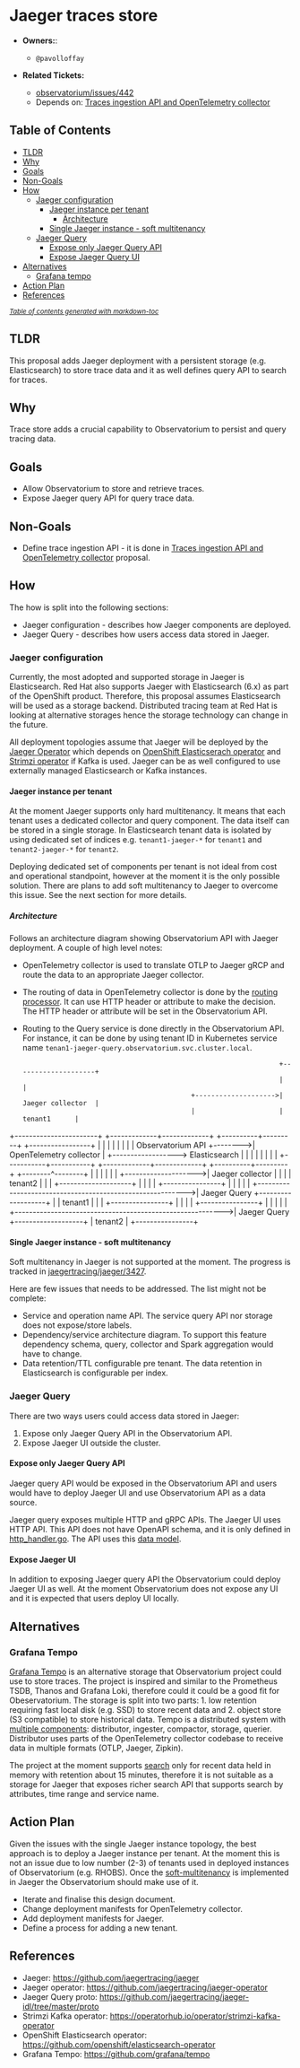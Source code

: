 # Jaeger traces store

* **Owners:**:
    * `@pavolloffay`

* **Related Tickets:**
    * [observatorium/issues/442](https://github.com/observatorium/observatorium/issues/442)
    * Depends on: [Traces ingestion API and OpenTelemetry collector](https://github.com/observatorium/observatorium/pull/443)

## Table of Contents

- [TLDR](#tldr)
- [Why](#why)
- [Goals](#goals)
- [Non-Goals](#non-goals)
- [How](#how)
    * [Jaeger configuration](#jaeger-configuration)
        + [Jaeger instance per tenant](#jaeger-instance-per-tenant)
            - [Architecture](#architecture)
      + [Single Jaeger instance - soft multitenancy](#single-jaeger-instance---soft-multitenancy)
    * [Jaeger Query](#jaeger-query)
        + [Expose only Jaeger Query API](#expose-only-jaeger-query-api)
        + [Expose Jaeger Query UI](#expose-jaeger-ui)
- [Alternatives](#alternatives)
    * [Grafana tempo](#grafana-tempo)
- [Action Plan](#action-plan)
- [References](#references)

<small>

<i>

<a href="http://ecotrust-canada.github.io/markdown-toc/">
Table of contents generated with markdown-toc
</a>

</i>

</small>

## TLDR

This proposal adds Jaeger deployment with a persistent storage (e.g. Elasticsearch) to store trace data and it as well defines query API to search for traces.

## Why

Trace store adds a crucial capability to Observatorium to persist and query tracing data.

## Goals

* Allow Observatorium to store and retrieve traces.
* Expose Jaeger query API for query trace data.

## Non-Goals

* Define trace ingestion API - it is done in [Traces ingestion API and OpenTelemetry collector](https://github.com/observatorium/observatorium/pull/443) proposal.

## How

The how is split into the following sections:
* Jaeger configuration - describes how Jaeger components are deployed.
* Jaeger Query - describes how users access data stored in Jaeger.

### Jaeger configuration

Currently, the most adopted and supported storage in Jaeger is Elasticsearch. Red Hat also supports Jaeger with Elasticsearch (6.x) as part of the OpenShift product. Therefore, this proposal assumes Elasticsearch will be used as a storage backend. Distributed tracing team at Red Hat is looking at alternative storages hence the storage technology can change in the future.

 All deployment topologies assume that Jaeger will be deployed by the [Jaeger Operator](https://github.com/jaegertracing/jaeger-operator) which depends on [OpenShift Elasticserach operator](https://github.com/openshift/elasticsearch-operator) and [Strimzi operator](https://operatorhub.io/operator/strimzi-kafka-operator) if Kafka is used. Jaeger can be as well configured to use externally managed Elasticsearch or Kafka instances.

#### Jaeger instance per tenant

At the moment Jaeger supports only hard multitenancy. It means that each tenant uses a dedicated collector and query component. The data itself can be stored in a single storage. In Elasticsearch tenant data is isolated by using dedicated set of indices e.g. `tenant1-jaeger-*` for `tenant1` and `tenant2-jaeger-*` for `tenant2`.

Deploying dedicated set of components per tenant is not ideal from cost and operational standpoint, however at the moment it is the only possible solution. There are plans to add soft multitenancy to Jaeger to overcome this issue. See the next section for more details.

##### Architecture

Follows an architecture diagram showing Observatorium API with Jaeger deployment. A couple of high level notes:
* OpenTelemetry collector is used to translate OTLP to Jaeger gRCP and route the data to an appropriate Jaeger collector.
* The routing of data in OpenTelemetry collector is done by the [routing processor](https://github.com/open-telemetry/opentelemetry-collector-contrib/tree/main/processor/routingprocessor#routing-processor). It can use HTTP header or attribute to make the decision. The HTTP header or attribute will be set in the Observatorium API. 
* Routing to the Query service is done directly in the Observatorium API. For instance, it can be done by using tenant ID in Kubernetes service name `tenan1-jaeger-query.observatorium.svc.cluster.local`.

                                                                      +--------------------+
                                                                      |                    |
                                                +-------------------->|  Jaeger collector  |
                                                |                     |       tenant1      |
+-----------------------+         +-------------+-------------+       +----------+---------+        +-----------------+
|                       |         |                           |                  |                  |                 |
|   Observatorium API   +-------->|  OpenTelemetry collector  |                  +------------------>  Elasticsearch  |
|                       |         |                           |                  |                  |                 |
+-----------+-----------+         +-------------+-------------+       +----------+---------+        +--------^--------+
            |                                   |                     |                    |                 |
            |                                   +-------------------->|  Jaeger collector  |                 |
            |                                                         |       tenant2      |                 |
            |                                                         +--------------------+                 |
            |                                                                                                |
            |                                                           +----------------+                   |
            |                                                           |                |                   |
            +---------------------------------------------------------->|  Jaeger Query  +-------------------+
            |                                                           |     tenant1    |                   |
            |                                                           +----------------+                   |
            |                                                                                                |
            |                                                           +----------------+                   |
            |                                                           |                |                   |
            +---------------------------------------------------------->|  Jaeger Query  +-------------------+
                                                                        |     tenant2    |
                                                                        +----------------+

[comment]: <> (
https://asciiflow.com/#/share/eJzdV71OwzAQfhXLcxcqpIpsDAywFCRGLyY6QSXHRY6DGlWVUGeGDFGV52BEfZo8CSm0UgLxj2wHtVg3OOfk7rv%2FeIk5TQBHPGNshBnNQeAILwleEBxdnE9GBOfNbjzZ7SQsZPNAMAqy6vKtLl89qCCEh4KyVrAdVNTl1os2H19wbig8gkDxnDGI5Vx4wFHwDzZL4JTLs7bNvja0KJhf9PLrsjTly1Z7Wnnj%2FPabRRjUbylPrZltHNOHFMQLbZJnliXo8vbaYN0u85rvps%2FA74FBAlLk3QTsB%2BGc6AhdMZrKWZwCFfFTF%2F1RePHkqsDYU%2FVVUNjg3Lzrq8DocrvAIF1jVoTMSbUX6dp1MJAq6N0WPv7JHk6xsdnqqeoRGRKgtR1hlXr2hkGBWbBUik%2BM9mNsX5F3GTRTzNeMQaLR%2BvH6szQ4zvy0RR%2FYGw4XkKJXUGhgvxp4%2FyD8L9W6HrZafdbB8Z1adbmHqRU4zNKK4BVefQLY0WxI)

#### Single Jaeger instance - soft multitenancy

Soft multitenancy in Jaeger is not supported at the moment. The progress is tracked in [jaegertracing/jaeger/3427](https://github.com/jaegertracing/jaeger/issues/3427).

Here are few issues that needs to be addressed. The list might not be complete:
* Service and operation name API. The service query API nor storage does not expose/store labels.
* Dependency/service architecture diagram. To support this feature dependency schema, query, collector and Spark aggregation would have to change.
* Data retention/TTL configurable pre tenant. The data retention in Elasticsearch is configurable per index.

### Jaeger Query

There are two ways users could access data stored in Jaeger:
1. Expose only Jaeger Query API in the Observatorium API.
2. Expose Jaeger UI outside the cluster.

#### Expose only Jaeger Query API

Jaeger query API would be exposed in the Observatorium API and users would have to deploy Jaeger UI and use Observatorium API as a data source.

Jaeger query exposes multiple HTTP and gRPC APIs. The Jaeger UI uses HTTP API. This API does not have OpenAPI schema, and it is only defined in [http_handler.go](https://github.com/jaegertracing/jaeger/blob/0dd3e2da0579caed9e24ad2782a1f638ad63214d/cmd/query/app/http_handler.go#L119). The API uses this [data model](https://github.com/jaegertracing/jaeger/blob/9cd7a7ec1aa43b24a8a970eb5b393ca2ffd98a5d/model/json/model.go#L52).

#### Expose Jaeger UI

In addition to exposing Jaeger query API the Observatorium could deploy Jaeger UI as well. At the moment Observatorium does not expose any UI and it is expected that users deploy UI locally.

## Alternatives

### Grafana Tempo

[Grafana Tempo](https://github.com/grafana/tempo) is an alternative storage that Observatorium project could use to store traces. The project is inspired and similar to the Prometheus TSDB, Thanos and Grafana Loki, therefore could it could be a good fit for Obeservatorium. The storage is split into two parts: 1. low retention requiring fast local disk (e.g. SSD) to store recent data and 2. object store (S3 compatible) to store historical data. Tempo is a distributed system with [multiple components](https://grafana.com/docs/tempo/latest/operations/architecture/): distributor, ingester, compactor, storage, querier. Distributor uses parts of the OpenTelemetry collector codebase to receive data in multiple formats (OTLP, Jaeger, Zipkin).

The project at the moment supports [search](https://grafana.com/docs/tempo/latest/getting-started/tempo-in-grafana/#tempo-search) only for recent data held in memory with retention about 15 minutes, therefore it is not suitable as a storage for Jaeger that exposes richer search API that supports search by attributes, time range and service name.

## Action Plan

Given the issues with the single Jaeger instance topology, the best approach is to deploy a Jaeger instance per tenant. At the moment this is not an issue due to low number (2-3) of tenants used in deployed instances of Observatorium (e.g. RHOBS). Once the [soft-multitenancy](https://github.com/jaegertracing/jaeger/issues/3427) is implemented in Jaeger the Observatorium should make use of it.

* Iterate and finalise this design document.
* Change deployment manifests for OpenTelemetry collector.
* Add deployment manifests for Jaeger.
* Define a process for adding a new tenant.

## References

* Jaeger: https://github.com/jaegertracing/jaeger
* Jaeger operator: https://github.com/jaegertracing/jaeger-operator
* Jaeger Query proto: https://github.com/jaegertracing/jaeger-idl/tree/master/proto
* Strimzi Kafka operator: https://operatorhub.io/operator/strimzi-kafka-operator
* OpenShift Elasticsearch operator: https://github.com/openshift/elasticsearch-operator
* Grafana Tempo: https://github.com/grafana/tempo
